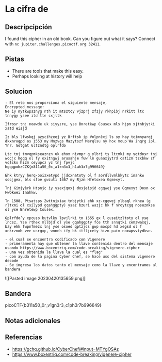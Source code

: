 # La cifra de
## Descripcipción
I found this cipher in an old book. Can you figure out what it says? Connect with `nc jupiter.challenges.picoctf.org 32411`.
## Pistas
- There are tools that make this easy.
- Perhaps looking at history will help
## Solucion
```
- El reto nos proporciona el siguiente mensaje, 
Encrypted message:
Ne iy nytkwpsznyg nth it mtsztcy vjzprj zfzjy rkhpibj nrkitt ltc tnnygy ysee itd tte cxjltk

Ifrosr tnj noawde uk siyyzre, yse Bnretèwp Cousex mls hjpn xjtnbjytki xatd eisjd

Iz bls lfwskqj azycihzeej yz Brftsk ip Volpnèxj ls oy hay tcimnyarqj dkxnrogpd os 1553 my Mnzvgs Mazytszf Merqlsu ny hox moup Wa inqrg ipl. Ynr. Gotgat Gltzndtg Gplrfdo 

Ltc tnj tmvqpmkseaznzn uk ehox nivmpr g ylbrj ts ltcmki my yqtdosr tnj wocjc hgqq ol fy oxitngwj arusahje fuw ln guaaxjytrd catizm tzxbkw zf vqlckx hizm ceyupcz yz tnj fpvjc hgqqpohzCZK{m311a50_0x_a1rn3x3_h1ah3x7g996649}

Ehk ktryy herq-ooizxetypd jjdcxnatoty ol f aordllvmlbkytc inahkw socjgex, bls sfoe gwzuti 1467 my Rjzn Hfetoxea Gqmexyt.

Tnj Gimjyèrk Htpnjc iy ysexjqoxj dosjeisjd cgqwej yse Gqmexyt Doxn ox Fwbkwei Inahkw.

Tn 1508, Ptsatsps Zwttnjxiax tnbjytki ehk xz-cgqwej ylbaql rkhea (g rltxni ol xsilypd gqahggpty) ysaz bzuri wazjc bk f nroytcgq nosuznkse ol yse Bnretèwp Cousex.

Gplrfdo’y xpcuso butvlky lpvjlrki tn 1555 gx l cuseitzltoty ol yse lncsz. Yse rthex mllbjd ol yse gqahggpty fce tth snnqtki cemzwaxqj, bay ehk fwpnfmezx lnj yse osoed qptzjcs gwp mocpd hd xegsd ol f xnkrznoh vee usrgxp, wnnnh ify bk itfljcety hizm paim noxwpsvtydkse.

- el cual se encuentra codificado con Vigenere 
- primeramenta hay que obtener la llave contenida dentro del mensaje usando https://www.boxentriq.com/code-breaking/vigenere-cipher
- una vez obtenida la llave la cual es "flag" 
- con ayuda de la pagina Cyber Chef, se hace uso del sistema vigenere decode
- Se ingresa los datos tanto el mensaje como la llave y encontramos al bandera
```
![[Pasted image 20230420135659.png]]
## Bandera
picoCTF{b311a50_0r_v1gn3r3_c1ph3r7b996649}
## Notas adicionales
## Referencias
- https://gchq.github.io/CyberChef/#input=MTYgOSAz
- https://www.boxentriq.com/code-breaking/vigenere-cipher

